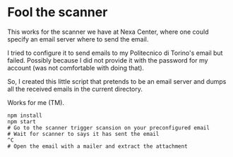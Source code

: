 # Fool the scanner

This works for the scanner we have at Nexa Center, where one could
specify an email server where to send the email.

I tried to configure it to send emails to my Politecnico di Torino's
email but failed. Possibly because I did not provide it with the password
for my account (was not comfortable with doing that).

So, I created this little script that pretends to be an email server
and dumps all the received emails in the current directory.

Works for me (TM).

```
npm install
npm start
# Go to the scanner trigger scansion on your preconfigured email
# Wait for scanner to says it has sent the email
^C
# Open the email with a mailer and extract the attachment
```
